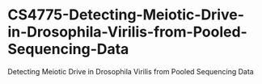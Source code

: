 # CS4775-Detecting-Meiotic-Drive-in-Drosophila-Virilis-from-Pooled-Sequencing-Data
Detecting Meiotic Drive in Drosophila Virilis from Pooled Sequencing Data
